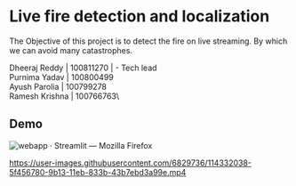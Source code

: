 # Live fire detection and localization

The Objective of this project is to detect the fire on live streaming.
By which we can avoid many catastrophes.

Dheeraj Reddy  | 100811270 | - Tech lead\
Purnima Yadav | 100800499\
Ayush Parolia | 100799278\
Ramesh Krishna | 100766763\



## Demo 

![webapp · Streamlit — Mozilla Firefox](https://user-images.githubusercontent.com/6829736/114332106-8b60e880-9b13-11eb-86e7-f0186ecda447.jpg)


https://user-images.githubusercontent.com/6829736/114332038-5f456780-9b13-11eb-833b-43b7ebd3a99e.mp4

